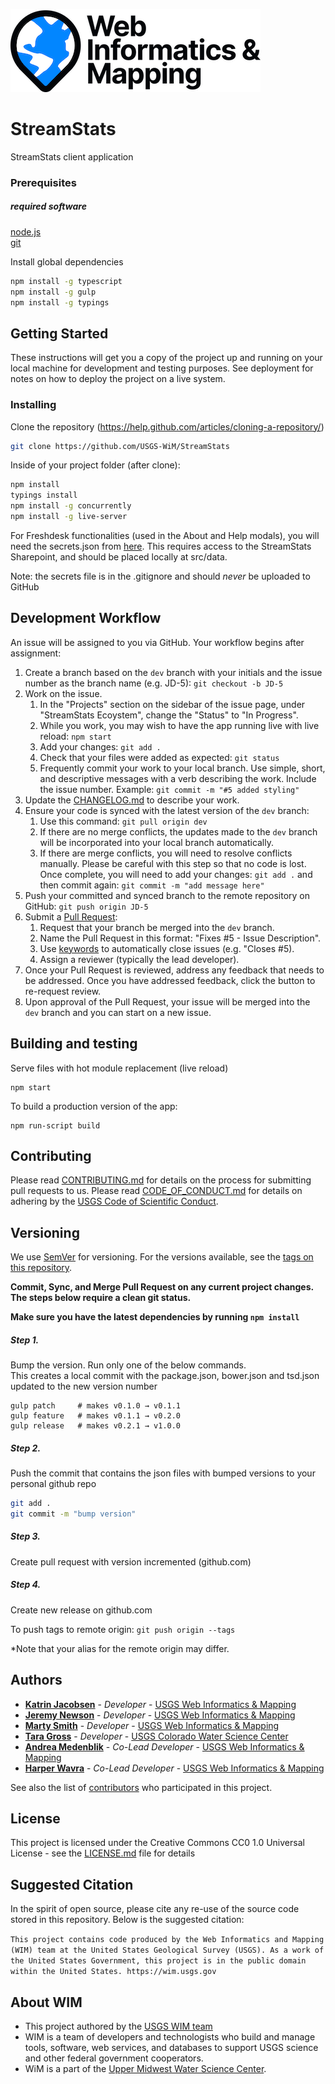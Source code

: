 ![WiM](wimlogo.png)

# StreamStats

StreamStats client application

### Prerequisites

##### required software
[node.js](http://nodejs.org)  
[git](https://git-scm.com/)  

Install global dependencies
```bash
npm install -g typescript
npm install -g gulp
npm install -g typings
```

## Getting Started

These instructions will get you a copy of the project up and running on your local machine for development and testing purposes. See deployment for notes on how to deploy the project on a live system.

### Installing

Clone the repository (https://help.github.com/articles/cloning-a-repository/)

```bash
git clone https://github.com/USGS-WiM/StreamStats
```

Inside of your project folder (after clone):
```bash
npm install
typings install 
npm install -g concurrently
npm install -g live-server
```

For Freshdesk functionalities (used in the About and Help modals), you will need the secrets.json from [here](https://doimspp.sharepoint.com/sites/StreamStatsTeam/Shared%20Documents/Forms/AllItems.aspx?viewid=9f283fd0%2D4904%2D450b%2D80ce%2Da5211e70406e&id=%2Fsites%2FStreamStatsTeam%2FShared%20Documents%2FSS%5FTeamSpace%2FV4%20Freshdesk%20Creds). This requires access to the StreamStats Sharepoint, and should be placed locally at src/data.

Note: the secrets file is in the .gitignore and should _never_ be uploaded to GitHub 

## Development Workflow

An issue will be assigned to you via GitHub. Your workflow begins after assignment:
1. Create a branch based on the `dev` branch with your initials and the issue number as the branch name (e.g. JD-5): `git checkout -b JD-5`
3. Work on the issue.
     1. In the "Projects" section on the sidebar of the issue page, under "StreamStats Ecoystem", change the "Status" to "In Progress".
     2. While you work, you may wish to have the app running live with live reload: `npm start`
     3. Add your changes: `git add .`
     4. Check that your files were added as expected: `git status`
     5. Frequently commit your work to your local branch. Use simple, short, and descriptive messages with a verb describing the work. Include the issue number. Example: `git commit -m "#5 added styling"`
4. Update the [CHANGELOG.md](https://github.com/USGS-WiM/StreamStats/blob/dev/CHANGELOG.md) to describe your work.
5. Ensure your code is synced with the latest version of the `dev` branch: 
     1. Use this command: `git pull origin dev`
     2. If there are no merge conflicts, the updates made to the `dev` branch will be incorporated into your local branch automatically.
     3. If there are merge conflicts, you will need to resolve conflicts manually. Please be careful with this step so that no code is lost. Once complete, you will need to add your changes: `git add .` and then commit again: `git commit -m "add message here"`
6. Push your committed and synced branch to the remote repository on GitHub: `git push origin JD-5`
7. Submit a [Pull Request](https://github.com/USGS-WiM/StreamStats/pulls):
     1. Request that your branch be merged into the `dev` branch.
     2. Name the Pull Request in this format: "Fixes #5 - Issue Description". 
     3. Use [keywords](https://docs.github.com/en/get-started/writing-on-github/working-with-advanced-formatting/using-keywords-in-issues-and-pull-requests) to automatically close issues (e.g. "Closes #5).
     4. Assign a reviewer (typically the lead developer).
8. Once your Pull Request is reviewed, address any feedback that needs to be addressed. Once you have addressed feedback, click the button to re-request review.
9. Upon approval of the Pull Request, your issue will be merged into the `dev` branch and you can start on a new issue.

## Building and testing

Serve files with hot module replacement (live reload)
```
npm start
```

To build a production version of the app:
```
npm run-script build
```

## Contributing

Please read [CONTRIBUTING.md](CONTRIBUTING.md) for details on the process for submitting pull requests to us. Please read [CODE_OF_CONDUCT.md](CODE_OF_CONDUCT.md) for details on adhering by the [USGS Code of Scientific Conduct](https://www2.usgs.gov/fsp/fsp_code_of_scientific_conduct.asp).

## Versioning

We use [SemVer](http://semver.org/) for versioning. For the versions available, see the [tags on this repository](../../tags). 

**Commit, Sync, and Merge Pull Request on any current project changes.  The steps below require a clean git status.**

**Make sure you have the latest dependencies by running `npm install`**

##### Step 1.
Bump the version.  Run only one of the below commands.  
This creates a local commit with the package.json, bower.json and tsd.json updated to the new version number

```
gulp patch     # makes v0.1.0 → v0.1.1
gulp feature   # makes v0.1.1 → v0.2.0
gulp release   # makes v0.2.1 → v1.0.0
```

##### Step 2.   
 Push the commit that contains the json files with bumped versions to your personal github repo 
 
```bash
git add .
git commit -m "bump version"
```

##### Step 3.   
 Create pull request with version incremented (github.com)

##### Step 4.  
Create new release on github.com

To push tags to remote origin: `git push origin --tags`

*Note that your alias for the remote origin may differ.

## Authors


* **[Katrin Jacobsen](https://www.usgs.gov/staff-profiles/katrin-jacobsen)**  - *Developer* - [USGS Web Informatics & Mapping](https://wim.usgs.gov/)
* **[Jeremy Newson](https://www.usgs.gov/staff-profiles/jeremy-k-newson)**  - *Developer* - [USGS Web Informatics & Mapping](https://wim.usgs.gov/)
* **[Marty Smith](https://www.usgs.gov/staff-profiles/martyn-smith)**  - *Developer* - [USGS Web Informatics & Mapping](https://wim.usgs.gov/)
* **[Tara Gross](https://www.usgs.gov/staff-profiles/tara-a-gross)**  - *Developer* - [USGS Colorado Water Science Center](https://www.usgs.gov/centers/co-water)
* **[Andrea Medenblik](https://www.usgs.gov/staff-profiles/andrea-s-medenblik)**  - *Co-Lead Developer* - [USGS Web Informatics & Mapping](https://wim.usgs.gov/)
* **[Harper Wavra](https://www.usgs.gov/staff-profiles/harper-wavra)**  - *Co-Lead Developer* - [USGS Web Informatics & Mapping](https://wim.usgs.gov/)

See also the list of [contributors](../../graphs/contributors) who participated in this project.

## License

This project is licensed under the Creative Commons CC0 1.0 Universal License - see the [LICENSE.md](LICENSE.md) file for details

## Suggested Citation

In the spirit of open source, please cite any re-use of the source code stored in this repository. Below is the suggested citation:

`This project contains code produced by the Web Informatics and Mapping (WIM) team at the United States Geological Survey (USGS). As a work of the United States Government, this project is in the public domain within the United States. https://wim.usgs.gov`


## About WIM

* This project authored by the [USGS WIM team](https://wim.usgs.gov)
* WIM is a team of developers and technologists who build and manage tools, software, web services, and databases to support USGS science and other federal government cooperators.
* WiM is a part of the [Upper Midwest Water Science Center](https://www.usgs.gov/centers/wisconsin-water-science-center).

